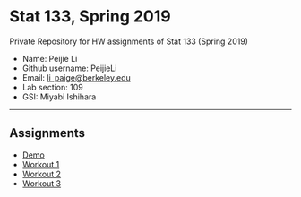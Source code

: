 # Stat 133, Spring 2019

Private Repository for HW assignments of Stat 133 (Spring 2019)

- Name: Peijie Li
- Github username: PeijieLi
- Email: li_paige@berkeley.edu
- Lab section: 109
- GSI: Miyabi Ishihara

-----

## Assignments

- [Demo](demo)
- [Workout 1](workout01)
- [Workout 2](workout02)
- [Workout 3](workout03)


